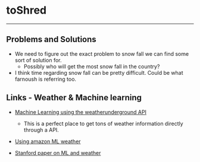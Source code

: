 # toShred
----
## Problems and Solutions
* We need to figure out the exact problem to snow fall we can find some sort of solution for.
  * Possibly who will get the most snow fall in the country?
* I think time regarding snow fall can be pretty difficult. Could be what farnoush is referring too. 

## Links - Weather & Machine learning

* [Machine Learning using the weatherunderground API](http://stackabuse.com/using-machine-learning-to-predict-the-weather-part-1/)
  * This is a perfect place to get tons of weather information directly through a API. 

* [Using amazon ML weather](https://arnesund.com/2015/05/31/using-amazon-machine-learning-to-predict-the-weather/)

* [Stanford paper on ML and weather](http://cs229.stanford.edu/proj2016/report/HolmstromLiuVo-MachineLearningAppliedToWeatherForecasting-report.pdf) 
